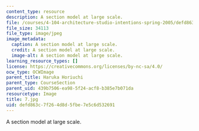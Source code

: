 ```yaml
---
content_type: resource
description: A section model at large scale.
file: /courses/4-104-architecture-studio-intentions-spring-2005/defd863c7f264d8d5fbe7e5c6d532691_7.jpg
file_size: 34113
file_type: image/jpeg
image_metadata:
  caption: A section model at large scale.
  credit: A section model at large scale.
  image-alt: A section model at large scale.
learning_resource_types: []
license: https://creativecommons.org/licenses/by-nc-sa/4.0/
ocw_type: OCWImage
parent_title: Haruka Horiuchi
parent_type: CourseSection
parent_uid: 439b7506-ea98-5f24-acf8-b385e7b071da
resourcetype: Image
title: 7.jpg
uid: defd863c-7f26-4d8d-5fbe-7e5c6d532691
---
```

A section model at large scale.